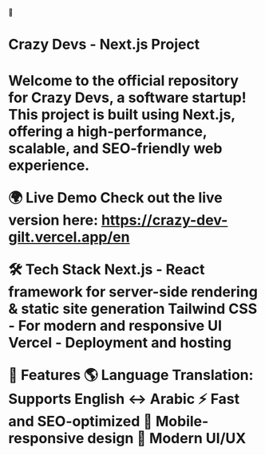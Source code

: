 🚀 <h1>Crazy Devs - Next.js Project <h1>
Welcome to the official repository for Crazy Devs, a software startup! This project is built using Next.js, offering a high-performance, scalable, and SEO-friendly web experience.

🌍 Live Demo
Check out the live version here: https://crazy-dev-gilt.vercel.app/en

🛠️ Tech Stack
Next.js - React framework for server-side rendering & static site generation
Tailwind CSS - For modern and responsive UI
Vercel - Deployment and hosting

📌 Features
🌎 Language Translation: Supports English ↔ Arabic
⚡ Fast and SEO-optimized
📱 Mobile-responsive design
🎨 Modern UI/UX

